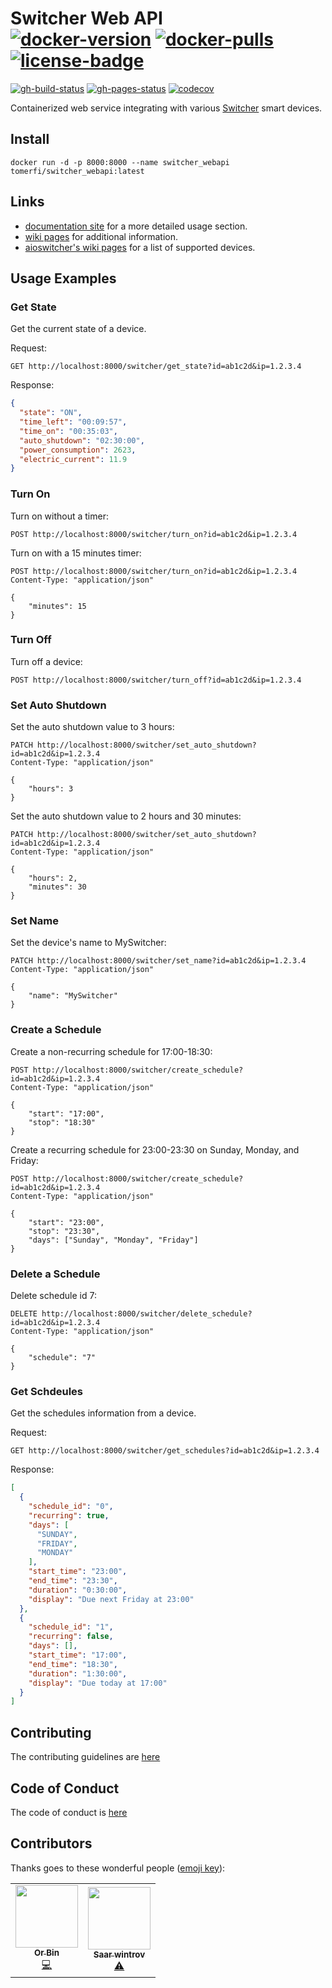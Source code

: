 # Switcher Web API</br>[![docker-version]][1] [![docker-pulls]][1] [![license-badge]][3]

[![gh-build-status]][2] [![gh-pages-status]][4] [![codecov]][0]

Containerized web service integrating with various [Switcher][5] smart devices.

## Install

```shell
docker run -d -p 8000:8000 --name switcher_webapi tomerfi/switcher_webapi:latest
```

## Links

- [documentation site][4] for a more detailed usage section.
- [wiki pages][8] for additional information.
- [aioswitcher's wiki pages][6] for a list of supported devices.

## Usage Examples

### Get State

Get the current state of a device.

Request:

```http
GET http://localhost:8000/switcher/get_state?id=ab1c2d&ip=1.2.3.4
```

Response:

```json
{
  "state": "ON",
  "time_left": "00:09:57",
  "time_on": "00:35:03",
  "auto_shutdown": "02:30:00",
  "power_consumption": 2623,
  "electric_current": 11.9
}
```

### Turn On

Turn on without a timer:

```http
POST http://localhost:8000/switcher/turn_on?id=ab1c2d&ip=1.2.3.4
```

Turn on with a 15 minutes timer:

```http
POST http://localhost:8000/switcher/turn_on?id=ab1c2d&ip=1.2.3.4
Content-Type: "application/json"

{
    "minutes": 15
}
```

### Turn Off

Turn off a device:

```http
POST http://localhost:8000/switcher/turn_off?id=ab1c2d&ip=1.2.3.4
```

### Set Auto Shutdown

Set the auto shutdown value to 3 hours:

```http
PATCH http://localhost:8000/switcher/set_auto_shutdown?id=ab1c2d&ip=1.2.3.4
Content-Type: "application/json"

{
    "hours": 3
}
```

Set the auto shutdown value to 2 hours and 30 minutes:

```http
PATCH http://localhost:8000/switcher/set_auto_shutdown?id=ab1c2d&ip=1.2.3.4
Content-Type: "application/json"

{
    "hours": 2,
    "minutes": 30
}
```

### Set Name

Set the device's name to MySwitcher:

```http
PATCH http://localhost:8000/switcher/set_name?id=ab1c2d&ip=1.2.3.4
Content-Type: "application/json"

{
    "name": "MySwitcher"
}
```

### Create a Schedule

Create a non-recurring schedule for 17:00-18:30:

```http
POST http://localhost:8000/switcher/create_schedule?id=ab1c2d&ip=1.2.3.4
Content-Type: "application/json"

{
    "start": "17:00",
    "stop": "18:30"
}
```

Create a recurring schedule for 23:00-23:30 on Sunday, Monday, and Friday:

```http
POST http://localhost:8000/switcher/create_schedule?id=ab1c2d&ip=1.2.3.4
Content-Type: "application/json"

{
    "start": "23:00",
    "stop": "23:30",
    "days": ["Sunday", "Monday", "Friday"]
}
```

### Delete a Schedule

Delete schedule id 7:

```http
DELETE http://localhost:8000/switcher/delete_schedule?id=ab1c2d&ip=1.2.3.4
Content-Type: "application/json"

{
    "schedule": "7"
}
```

### Get Schdeules

Get the schedules information from a device.

Request:

```http
GET http://localhost:8000/switcher/get_schedules?id=ab1c2d&ip=1.2.3.4
```

Response:

```json
[
  {
    "schedule_id": "0",
    "recurring": true,
    "days": [
      "SUNDAY",
      "FRIDAY",
      "MONDAY"
    ],
    "start_time": "23:00",
    "end_time": "23:30",
    "duration": "0:30:00",
    "display": "Due next Friday at 23:00"
  },
  {
    "schedule_id": "1",
    "recurring": false,
    "days": [],
    "start_time": "17:00",
    "end_time": "18:30",
    "duration": "1:30:00",
    "display": "Due today at 17:00"
  }
]
```

## Contributing

The contributing guidelines are [here][9]

## Code of Conduct

The code of conduct is [here][10]

## Contributors

Thanks goes to these wonderful people ([emoji key][11]):

<!-- ALL-CONTRIBUTORS-LIST:START - Do not remove or modify this section -->
<!-- prettier-ignore-start -->
<!-- markdownlint-disable -->
<table>
  <tr>
    <td align="center"><a href="https://github.com/OrBin"><img src="https://avatars.githubusercontent.com/u/6897234?v=4?s=100" width="100px;" alt=""/><br /><sub><b>Or Bin</b></sub></a><br /><a href="https://github.com/TomerFi/switcher_webapi/commits?author=OrBin" title="Code">💻</a></td>
    <td align="center"><a href="https://github.com/saar-win"><img src="https://avatars.githubusercontent.com/u/61886120?v=4?s=100" width="100px;" alt=""/><br /><sub><b>Saar wintrov</b></sub></a><br /><a href="https://github.com/TomerFi/switcher_webapi/commits?author=saar-win" title="Tests">⚠️</a></td>
  </tr>
</table>

<!-- markdownlint-restore -->
<!-- prettier-ignore-end -->

<!-- ALL-CONTRIBUTORS-LIST:END -->

<!-- Real Links -->
[0]: https://codecov.io/gh/TomerFi/switcher_webapi
[1]: https://hub.docker.com/r/tomerfi/switcher_webapi
[2]: https://github.com/TomerFi/switcher_webapi/actions/workflows/pre_release.yml
[3]: https://github.com/TomerFi/switcher_webapi
[4]: https://switcher-webapi.tomfi.info
[5]: https://www.switcher.co.il/
[6]: https://github.com/TomerFi/aioswitcher/wiki
[8]: https://github.com/TomerFi/switcher_webapi/wiki
[9]: https://github.com/TomerFi/switcher_webapi/blob/dev/.github/CONTRIBUTING.md
[10]: https://github.com/TomerFi/switcher_webapi/blob/dev/.github/CODE_OF_CONDUCT.md
[11]: https://allcontributors.org/docs/en/emoji-k
<!-- Badges Links -->
[codecov]: https://codecov.io/gh/TomerFi/switcher_webapi/graph/badge.svg
[docker-pulls]: https://img.shields.io/docker/pulls/tomerfi/switcher_webapi.svg?logo=docker&label=pulls
[docker-version]: https://img.shields.io/docker/v/tomerfi/switcher_webapi?color=%230A6799&logo=docker
[gh-build-status]: https://github.com/TomerFi/switcher_webapi/actions/workflows/pre_release.yml/badge.svg
[gh-pages-status]: https://github.com/TomerFi/switcher_webapi/actions/workflows/pages_deploy.yml/badge.svg
[license-badge]: https://img.shields.io/github/license/tomerfi/switcher_webapi
